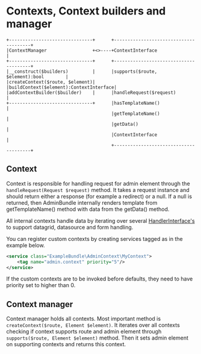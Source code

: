 # Contexts, Context builders and manager
```
+-------------------------------+      +---------------------------------------+
|ContextManager                 +<>----+ContextInterface                       |
+-------------------------------+      +---------------------------------------+
|__construct($builders)         |      |supports($route, $element):bool        |
|createContext($route, $element)|      |buildContext($element):ContextInterface|
|addContextBuilder($builder)    |      |handleRequest($request)                |
+-------------------------------+      |hasTemplateName()                      |
                                       |getTemplateName()                      |
                                       |getData()                              |
                                       |ContextInterface                       |
                                       +---------------------------------------+
```

## Context
Context is responsible for handling request for admin element through the `handleRequest(Request $request)` method.
It takes a request instance and should return either a response (for example a redirect) or a null.
If a null is returned, then AdminBundle internally renders template from getTemplateName() method with data from
the getData() method.

All internal contexts handle data by iterating over several [HandlerInterface's](Admin/Context/Request/HandlerInterface.php)
to support datagrid, datasource and form handling.

You can register custom contexts by creating services tagged as in the example below. 
```xml
<service class="ExampleBundle\AdminContext\MyContext">
    <tag name="admin.context" priority="5"/>
</service>
```
If the custom contexts are to be invoked before defaults, they need to have priority set to higher than 0.

## Context manager
Context manager holds all contexts. Most important method is `createContext($route, Element $element)`.
It iterates over all contexts checking if context supports route and admin element through
`supports($route, Element $element)` method. Then it sets admin element on supporting contexts and returns this context.
